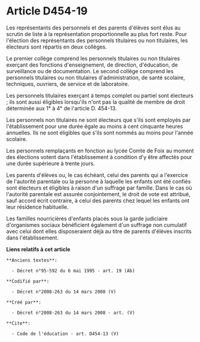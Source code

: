 # Article D454-19

Les représentants des personnels et des parents d'élèves sont élus au scrutin de liste à la représentation proportionnelle au
plus fort reste. Pour l'élection des représentants des personnels titulaires ou non titulaires, les électeurs sont répartis
en deux collèges. 

Le premier collège comprend les personnels titulaires ou non titulaires exerçant des fonctions d'enseignement, de direction,
d'éducation, de surveillance ou de documentation. Le second collège comprend les personnels titulaires ou non titulaires
d'administration, de santé scolaire, techniques, ouvriers, de service et de laboratoire. 

Les personnels titulaires exerçant à temps complet ou partiel sont électeurs ; ils sont aussi éligibles lorsqu'ils n'ont pas
la qualité de membre de droit déterminée aux 1° à 4° de l'article D. 454-13. 

Les personnels non titulaires ne sont électeurs que s'ils sont employés par l'établissement pour une durée égale au moins à
cent cinquante heures annuelles. Ils ne sont éligibles que s'ils sont nommés au moins pour l'année scolaire. 

Les personnels remplaçants en fonction au lycée Comte de Foix au moment des élections votent dans l'établissement à condition
d'y être affectés pour une durée supérieure à trente jours. 

Les parents d'élèves ou, le cas échéant, celui des parents qui a l'exercice de l'autorité parentale ou la personne à laquelle
les enfants ont été confiés sont électeurs et éligibles à raison d'un suffrage par famille. Dans le cas où l'autorité
parentale est assurée conjointement, le droit de vote est attribué, sauf accord écrit contraire, à celui des parents chez
lequel les enfants ont leur résidence habituelle. 

Les familles nourricières d'enfants placés sous la garde judiciaire d'organismes sociaux bénéficient également d'un suffrage
non cumulatif avec celui dont elles disposeraient déjà au titre de parents d'élèves inscrits dans l'établissement.

**Liens relatifs à cet article**

	**Anciens textes**:

	  - Décret n°95-592 du 6 mai 1995 - art. 19 (Ab)

	**Codifié par**:

	  - Décret n°2008-263 du 14 mars 2008 (V)

	**Créé par**:

	  - Décret n°2008-263 du 14 mars 2008 - art. (V)

	**Cite**:

	  - Code de l'éducation - art. D454-13 (V)
